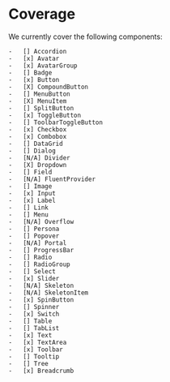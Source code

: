 # Coverage

We currently cover the following components:

    -   [] Accordion
    -   [x] Avatar
    -   [x] AvatarGroup
    -   [] Badge
    -   [x] Button
    -   [X] CompoundButton
    -   [] MenuButton
    -   [X] MenuItem
    -   [] SplitButton
    -   [x] ToggleButton
    -   [] ToolbarToggleButton
    -   [x] Checkbox
    -   [x] Combobox
    -   [] DataGrid
    -   [] Dialog
    -   [N/A] Divider
    -   [X] Dropdown
    -   [] Field
    -   [N/A] FluentProvider
    -   [] Image
    -   [x] Input
    -   [x] Label
    -   [] Link
    -   [] Menu
    -   [N/A] Overflow
    -   [] Persona
    -   [] Popover
    -   [N/A] Portal
    -   [] ProgressBar
    -   [] Radio
    -   [] RadioGroup
    -   [] Select
    -   [x] Slider
    -   [N/A] Skeleton
    -   [N/A] SkeletonItem
    -   [x] SpinButton
    -   [] Spinner
    -   [x] Switch
    -   [] Table
    -   [] TabList
    -   [x] Text
    -   [x] TextArea
    -   [x] Toolbar
    -   [] Tooltip
    -   [] Tree
    -   [x] Breadcrumb
